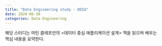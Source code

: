 ```yaml
---
title: "Data Engineering study - DDIA"
date: 2020-06-30
categories: Data Engineering
---
```


해당 스터디는 마틴 클레프만의 <데이터 중심 애플리케이션 설계> 책을 읽으며 배우는 핵심 내용을 요약한다. 
